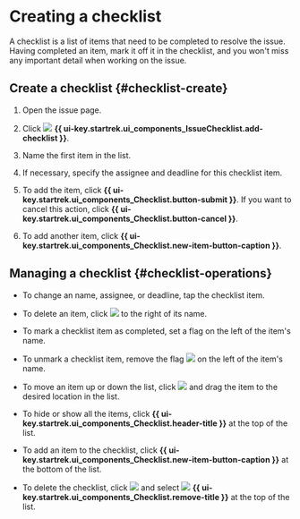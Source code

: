 # Creating a checklist

A checklist is a list of items that need to be completed to resolve the issue. Having completed an item, mark it off it in the checklist, and you won't miss any important detail when working on the issue.

## Create a checklist {#checklist-create}

1. Open the issue page.

1. Click ![](../../_assets/tracker/svg/checklist.svg) **{{ ui-key.startrek.ui_components_IssueChecklist.add-checklist }}**.

1. Name the first item in the list.

1. If necessary, specify the assignee and deadline for this checklist item.

1. To add the item, click **{{ ui-key.startrek.ui_components_Checklist.button-submit }}**. If you want to cancel this action, click **{{ ui-key.startrek.ui_components_Checklist.button-cancel }}**.

1. To add another item, click **{{ ui-key.startrek.ui_components_Checklist.new-item-button-caption }}**.

## Managing a checklist {#checklist-operations}

* To change an name, assignee, or deadline, tap the checklist item.

* To delete an item, click ![](../../_assets/tracker/svg/icon-remove.svg) to the right of its name.

* To mark a checklist item as completed, set a flag on the left of the item's name.

* To unmark a checklist item, remove the flag ![](../../_assets/tracker/svg/check.svg) on the left of the item's name.

* To move an item up or down the list, click ![](../../_assets/tracker/svg/range.svg) and drag the item to the desired location in the list.

* To hide or show all the items, click **{{ ui-key.startrek.ui_components_Checklist.header-title }}** at the top of the list.

* To add an item to the checklist, click **{{ ui-key.startrek.ui_components_Checklist.new-item-button-caption }}** at the bottom of the list.

* To delete the checklist, click ![](../../_assets/horizontal-ellipsis.svg) and select ![](../../_assets/tracker/svg/icon-remove.svg) **{{ ui-key.startrek.ui_components_Checklist.remove-title }}** at the top of the list.
